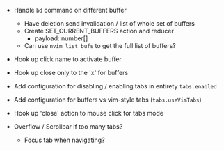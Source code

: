 - Handle `bd` command on different buffer
    - Have deletion send invalidation / list of whole set of buffers
    - Create SET_CURRENT_BUFFERS action and reducer
        - payload: number[]
    - Can use `nvim_list_bufs` to get the full list of buffers?

- Hook up click name to activate buffer
- Hook up close only to the 'x' for buffers

- Add configuration for disabling / enabling tabs in entirety `tabs.enabled`
- Add configuration for buffers vs vim-style tabs (`tabs.useVimTabs`)

- Hook up 'close' action to mouse click for tabs mode

- Overflow / Scrollbar if too many tabs?
    - Focus tab when navigating?
